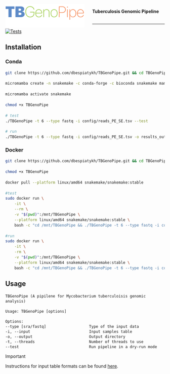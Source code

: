 <img align ="left" src=logo.svg width=250px style="padding-right: 25px; padding-top: 0x;">

**Tuberculosis Genomic Pipeline**
<br/><br/>
<hr>

[![Tests](https://github.com/dbespiatykh/TBGenoPipe/actions/workflows/main.yml/badge.svg)](https://github.com/dbespiatykh/TBGenoPipe/actions/workflows/main.yml)

## Installation

### Conda

```bash
git clone https://github.com/dbespiatykh/TBGenoPipe.git && cd TBGenoPipe

micromamba create -n snakemake -c conda-forge -c bioconda snakemake mamba

micromamba activate snakemake

chmod +x TBGenoPipe

# test
./TBGenoPipe -t 6 --type fastq -i config/reads_PE_SE.tsv --test

# run
./TBGenoPipe -t 6 --type fastq -i config/reads_PE_SE.tsv -o results_output
```

### Docker

```bash
git clone https://github.com/dbespiatykh/TBGenoPipe.git && cd TBGenoPipe

chmod +x TBGenoPipe

docker pull --platform linux/amd64 snakemake/snakemake:stable

#test
sudo docker run \
	-it \
	--rm \
	-v "$(pwd)":/mnt/TBGenoPipe \
	--platform linux/amd64 snakemake/snakemake:stable \
	bash -c "cd /mnt/TBGenoPipe && ./TBGenoPipe -t 6 --type fastq -i config/reads_PE_SE.tsv --test"

#run
sudo docker run \
	-it \
	-rm \
	-v "$(pwd)":/mnt/TBGenoPipe \
	--platform linux/amd64 snakemake/snakemake:stable \
	bash -c "cd /mnt/TBGenoPipe && ./TBGenoPipe -t 6 --type fastq -i config/reads_PE_SE.tsv -o results_output"
```

## Usage

```
TBGenoPipe (A pipilene for Mycobacterium tuberculoisis genomic analysis)

Usage: TBGenoPipe [options]

Options:
--type [sra/fastq]                   Type of the input data
-i, --input                          Input samples table
-o, --output                         Output directory
-t, --threads                        Number of threads to use
--test                               Run pipeline in a dry-run mode
```

> [!IMPORTANT]  
> Instructions for input table formats can be found [here](https://github.com/dbespiatykh/TBGenoPipe/tree/main/config#readme).
